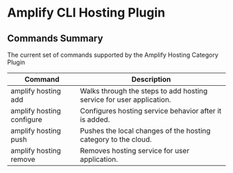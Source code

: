 # Amplify CLI Hosting Plugin

## Commands Summary

The current set of commands supported by the Amplify Hosting Category Plugin

| Command              | Description |
| --- | --- |
| amplify hosting add | Walks through the steps to add hosting service for user application.|
| amplify hosting configure | Configures hosting service behavior after it is added. |
| amplify hosting push | Pushes the local changes of the hosting category to the cloud. |
| amplify hosting remove | Removes hosting service for user application. |

